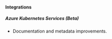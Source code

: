 
#### Integrations
##### Azure Kubernetes Services (Beta)
- Documentation and metadata improvements.